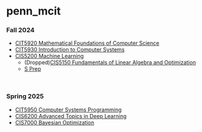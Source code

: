 # penn_mcit

### Fall 2024
- [CIT5920 Mathematical Foundations of Computer Science](2408_Fall_2024/CIT_592/main.md)
- [CIT5930 Introduction to Computer Systems](2408_Fall_2024/CIT_593/main.md)
- [CIS5200 Machine Learning](2408_Fall_2024/CIS_520/main.md)
  - (Dropped)[CIS5150 Fundamentals of Linear Algebra and Optimization](2408_Fall_2024/CIS_515/main.md)
  - [S Prep](2501_Spring_2025/CIT_5940/main.md)

<br>

### Spring 2025
- [CIT5950 Computer Systems Programming]()
- [CIS6200 Advanced Topics in Deep Learning]()
- [CIS7000 Bayesian Optimization]()